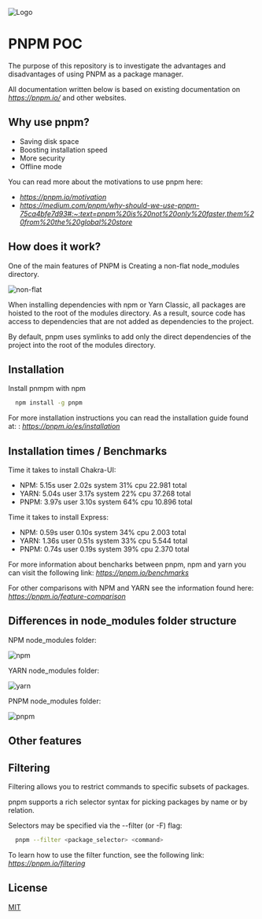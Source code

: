 ![Logo](https://pnpm.io/fr/img/pnpm-no-name-with-frame.svg)

# PNPM POC

The purpose of this repository is to investigate the advantages and disadvantages of using PNPM as a package manager.

All documentation written below is based on existing documentation on _https://pnpm.io/_ and other websites.

## Why use pnpm?

- Saving disk space
- Boosting installation speed
- More security
- Offline mode

You can read more about the motivations to use pnpm here:

- _https://pnpm.io/motivation_
- _https://medium.com/pnpm/why-should-we-use-pnpm-75ca4bfe7d93#:~:text=pnpm%20is%20not%20only%20faster,them%20from%20the%20global%20store_

## How does it work?

One of the main features of PNPM is Creating a non-flat node_modules directory.

![non-flat](https://d33wubrfki0l68.cloudfront.net/64b2f62af3b1c3dc4314df0ec517d9661d03b934/aca71/assets/images/node-modules-structure-8ab301ddaed3b7530858b233f5b3be57.jpg)

When installing dependencies with npm or Yarn Classic, all packages are hoisted to the root of the modules directory. As a result, source code has access to dependencies that are not added as dependencies to the project.

By default, pnpm uses symlinks to add only the direct dependencies of the project into the root of the modules directory.

## Installation

Install pnmpm with npm

```bash
  npm install -g pnpm
```

For more installation instructions you can read the installation guide found at: : _https://pnpm.io/es/installation_

## Installation times / Benchmarks

Time it takes to install Chakra-UI:

- NPM: 5.15s user 2.02s system 31% cpu 22.981 total
- YARN: 5.04s user 3.17s system 22% cpu 37.268 total
- PNPM: 3.97s user 3.10s system 64% cpu 10.896 total

Time it takes to install Express:

- NPM: 0.59s user 0.10s system 34% cpu 2.003 total
- YARN: 1.36s user 0.51s system 33% cpu 5.544 total
- PNPM: 0.74s user 0.19s system 39% cpu 2.370 total

For more information about bencharks between pnpm, npm and yarn you can visit the following link: _https://pnpm.io/benchmarks_

For other comparisons with NPM and YARN see the information found here: _https://pnpm.io/feature-comparison_

## Differences in node_modules folder structure

NPM node_modules folder:

![npm](./images/npm-project.png)

YARN node_modules folder:

![yarn](./images/yarn-project.png)

PNPM node_modules folder:

![pnpm](./images/pnpm-project.png)

## Other features

## Filtering

Filtering allows you to restrict commands to specific subsets of packages.

pnpm supports a rich selector syntax for picking packages by name or by relation.

Selectors may be specified via the --filter (or -F) flag:

```bash
  pnpm --filter <package_selector> <command>
```

To learn how to use the filter function, see the following link: _https://pnpm.io/filtering_

## License

[MIT](https://choosealicense.com/licenses/mit/)
